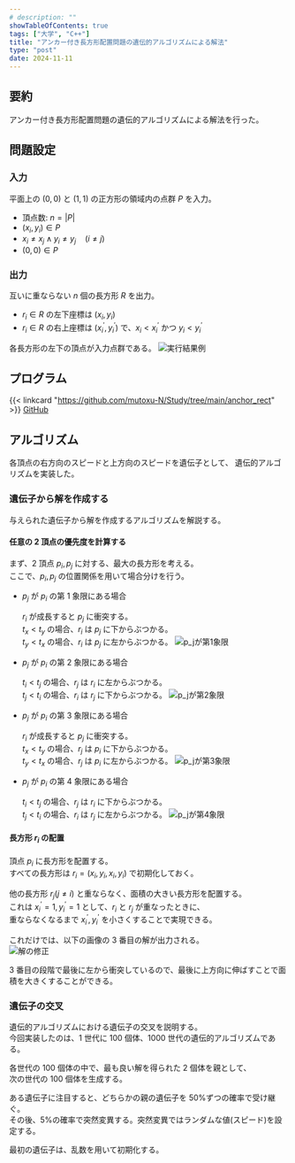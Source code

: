 ```yaml
---
# description: ""
showTableOfContents: true
tags: ["大学", "C++"]
title: "アンカー付き長方形配置問題の遺伝的アルゴリズムによる解法"
type: "post"
date: 2024-11-11
---
```


## 要約

アンカー付き長方形配置問題の遺伝的アルゴリズムによる解法を行った。

## 問題設定

### 入力

平面上の $(0, 0)$ と $(1, 1)$ の正方形の領域内の点群 $P$ を入力。

- 頂点数: $n = |P|$
- $(x_i, y_i)\in P$
- $x_i \ne x_j \land y_i \ne y_j \quad (i\ne j)$
- $(0, 0)\in P$

### 出力

互いに重ならない $n$ 個の長方形 $R$ を出力。

- $r_i\in R$ の左下座標は $(x_i, y_i)$
- $r_i\in R$ の右上座標は $(x_i^\prime, y_i^\prime)$ で、$x_i < x_i^\prime$ かつ $y_i < y_i^\prime$

各長方形の左下の頂点が入力点群である。
![実行結果例](/Portfolio/images/posts/anchor_rect/sample.txt.png)

## プログラム

{{< linkcard "https://github.com/mutoxu-N/Study/tree/main/anchor_rect" >}}
[GitHub](https://github.com/mutoxu-N/Study/tree/main/anchor_rect)

## アルゴリズム

各頂点の右方向のスピードと上方向のスピードを遺伝子として、
遺伝的アルゴリズムを実装した。

### 遺伝子から解を作成する

与えられた遺伝子から解を作成するアルゴリズムを解説する。

#### 任意の 2 頂点の優先度を計算する

まず、2 頂点 $p_i, p_j$ に対する、最大の長方形を考える。\
ここで、$p_i, p_j$ の位置関係を用いて場合分けを行う。

- $p_j$ が $p_i$ の第 1 象限にある場合

  $r_i$ が成長すると $p_j$ に衝突する。\
   $t_x \lt t_y$ の場合、$r_i$ は $p_j$ に下からぶつかる。\
   $t_y \lt t_x$ の場合、$r_i$ は $p_j$ に左からぶつかる。
  ![p_jが第1象限](/Portfolio/images/posts/anchor_rect/quad1.png)

- $p_j$ が $p_i$ の第 2 象限にある場合

  $t_i \lt t_j$ の場合、$r_j$ は $r_i$ に左からぶつかる。\
  $t_j \lt t_i$ の場合、$r_i$ は $r_j$ に下からぶつかる。
  ![p_jが第2象限](/Portfolio/images/posts/anchor_rect/quad2.png)

- $p_j$ が $p_i$ の第 3 象限にある場合

  $r_i$ が成長すると $p_j$ に衝突する。\
   $t_x \lt t_y$ の場合、$r_j$ は $p_i$ に下からぶつかる。\
   $t_y \lt t_x$ の場合、$r_j$ は $p_i$ に左からぶつかる。
  ![p_jが第3象限](/Portfolio/images/posts/anchor_rect/quad3.png)

- $p_j$ が $p_i$ の第 4 象限にある場合

  $t_i \lt t_j$ の場合、$r_j$ は $r_i$ に下からぶつかる。\
  $t_j \lt t_i$ の場合、$r_i$ は $r_j$ に左からぶつかる。
  ![p_jが第4象限](/Portfolio/images/posts/anchor_rect/quad4.png)

#### 長方形 $r_i$ の配置

頂点 $p_i$ に長方形を配置する。\
すべての長方形は $r_i = (x_i, y_i, x_i, y_i)$ で初期化しておく。

他の長方形 $r_j (j \ne i)$ と重ならなく、面積の大きい長方形を配置する。\
これは $x_i^\prime = 1, y_i^\prime = 1$ として、$r_i$ と $r_j$ が重なったときに、\
重ならなくなるまで $x_i^\prime, y_i^\prime$ を小さくすることで実現できる。

これだけでは、以下の画像の 3 番目の解が出力される。\
![解の修正](/Portfolio/images/posts/anchor_rect/fix.png)

3 番目の段階で最後に左から衝突しているので、最後に上方向に伸ばすことで面積を大きくすることができる。

### 遺伝子の交叉

遺伝的アルゴリズムにおける遺伝子の交叉を説明する。\
今回実装したのは、1 世代に 100 個体、1000 世代の遺伝的アルゴリズムである。

各世代の 100 個体の中で、最も良い解を得られた 2 個体を親として、\
次の世代の 100 個体を生成する。

ある遺伝子に注目すると、どちらかの親の遺伝子を 50%ずつの確率で受け継ぐ。\
その後、5%の確率で突然変異する。突然変異ではランダムな値(スピード)を設定する。

最初の遺伝子は、乱数を用いて初期化する。
